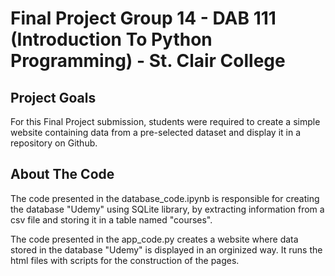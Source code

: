 # Final Project Group 14 - DAB 111 (Introduction To Python Programming) - St. Clair College

## Project Goals
For this Final Project submission, students were required to create a simple website containing data from a pre-selected dataset and display it in a repository on Github.

## About The Code
The code presented in the database_code.ipynb is responsible for creating the database "Udemy" using SQLite library, by extracting information from a csv file and storing it in a table named "courses".

The code presented in the app_code.py creates a website where data stored in the database "Udemy" is displayed in an orginized way. It runs the html files with scripts for the construction of the pages.
